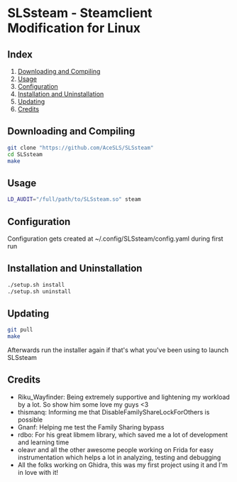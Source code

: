 # **SLSsteam - Steamclient Modification for Linux**

## Index

1. [Downloading and Compiling](#downloading-and-compiling)
2. [Usage](#usage)
3. [Configuration](#configuration)
4. [Installation and Uninstallation](#installation-and-uninstallation)
5. [Updating](#updating)
6. [Credits](#credits)

## Downloading and Compiling

```bash
git clone "https://github.com/AceSLS/SLSsteam"
cd SLSsteam
make
```

## Usage

```bash
LD_AUDIT="/full/path/to/SLSsteam.so" steam
```

## Configuration

Configuration gets created at ~/.config/SLSsteam/config.yaml during first run

## Installation and Uninstallation

```bash
./setup.sh install
./setup.sh uninstall
```

## Updating

```bash
git pull
make
```

Afterwards run the installer again if that's what you've been using to launch SLSsteam

## Credits

- Riku_Wayfinder: Being extremely supportive and lightening my workload by a lot.
  So show him some love my guys <3
- thismanq: Informing me that DisableFamilyShareLockForOthers is possible
- Gnanf: Helping me test the Family Sharing bypass
- rdbo: For his great libmem library, which saved me a
  lot of development and learning time
- oleavr and all the other awesome people working on Frida
  for easy instrumentation which helps a lot in analyzing, testing and debugging
- All the folks working on Ghidra,
  this was my first project using it and I'm in love with it!
